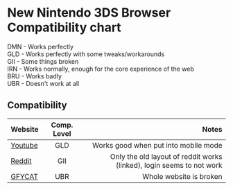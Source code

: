 # New Nintendo 3DS Browser Compatibility chart
DMN - Works perfectly<br>
GLD - Works perfectly with some tweaks/workarounds<br>
GII - Some things broken<br>
IRN - Works normally, enough for the core experience of the web<br>
BRU - Works badly<br>
UBR - Doesn't work at all<br>
## Compatibility
| Website       | Comp. Level   | Notes |
| ------------- |:-------------:| -----:|
| [Youtube](https://youtube.com)| GLD | Works good when put into mobile mode |
| [Reddit](https://old.reddit.com) | GII | Only the old layout of reddit works (linked), login seems to not work |
| [GFYCAT](https://gfycat.com) | UBR | Whole website is broken |
